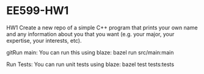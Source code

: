 # EE599-HW1
HW1
Create a new repo of a simple C++ program that prints your own name and any information about you that you want (e.g. your major, your expertise, your interests, etc).

gitRun main:
You can run this using blaze:
bazel run src/main:main

Run Tests:
You can run unit tests using blaze:
bazel test tests:tests
